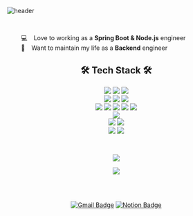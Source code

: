 ![header](https://capsule-render.vercel.app/api?type=soft&color=auto&height=150&section=header&text=Garden&fontSize=70&animation=twinkling)

<br>

<p>
  &ensp;&ensp;&ensp;&ensp; 💻 &ensp; Love to working as a <b>Spring Boot & Node.js</b> engineer <br>
  &ensp;&ensp;&ensp;&ensp; 🤔 &ensp; Want to maintain my life as a <b>Backend</b> engineer <br>
</p>

<h2 align="center"> 🛠 Tech Stack 🛠 </h2>

<p align="center">
  <img src="https://img.shields.io/badge/Java-000000?style=flat-square&logo=Java&logoColor=white"/>
  <img src="https://img.shields.io/badge/typescript-2478FF?style=flat-square&logo=Typescript&logoColor=white"/>
  <img src="https://img.shields.io/badge/python-4374D9?style=flat-square&logo=python&logoColor=white"/>
  <br>
  <img src="https://img.shields.io/badge/mongodb-22741C?style=flat-square&logo=mongodb&logoColor=white"/>
  <img src="https://img.shields.io/badge/mysql-29487d?style=flat-square&logo=mysql&logoColor=white"/>
  <img src="https://img.shields.io/badge/redis-a12228?style=flat-square&logo=redis&logoColor=white"/>
  <br>
  <img src="https://img.shields.io/badge/springboot-2F9D27?style=flat-square&logo=springboot&logoColor=white"/>
  <img src="https://img.shields.io/badge/Node.js-2F9D27?style=flat-square&logo=Node.js&logoColor=white"/>
  <img src="https://img.shields.io/badge/django-234200?style=flat-square&logo=django&logoColor=white"/>
  <img src="https://img.shields.io/badge/flask-000000?style=flat-square&logo=flask&logoColor=white"/>
  <img src="https://img.shields.io/badge/ApolloGraphQL-9c146c?style=flat-square&logo=apollo-graphql&logoColor=white"/>
  <br>
  <img src="https://img.shields.io/badge/AWS-FF5E00?style=flat-square&logo=AmazonAWS&logoColor=white"/>
  <br>
  <img src="https://img.shields.io/badge/docker-4374D9?style=flat-square&logo=docker&logoColor=white"/>
  <img src="https://img.shields.io/badge/kubernetes-2939cc?style=flat-square&logo=kubernetes&logoColor=white"/>
  <br>
  <img src="https://img.shields.io/badge/HTML-FF5E00?style=flat-square&logo=HTML5&logoColor=white"/>
  <img src="https://img.shields.io/badge/CSS-4374D9?style=flat-square&logo=CSS3&logoColor=white"/>
</p>

<br>

<p align="center">
  <a href="https://hits.seeyoufarm.com">
    <img src="https://hits.seeyoufarm.com/api/count/incr/badge.svg?url=https%3A%2F%2Fgithub.com%2Fga-den&count_bg=%2341B883&title_bg=%23CDC2C2&icon=github.svg&icon_color=%23E7E7E7&title=hits&edge_flat=false"/>
  </a>
</p>


<p align="center">
  <img src="https://github-readme-stats.vercel.app/api?username=gar-den&show_icons=true&theme=solarized-light">
</p>

<br><br>

<div align=center>

  [![Gmail Badge](https://img.shields.io/badge/Gmail-d14836?style=flat-square&logo=Gmail&logoColor=white&link=mailto:prepella3@gmail.com)](mailto:prepella3@gmail.com)
  [![Notion Badge](https://img.shields.io/badge/Notion-444444?style=flat-square&logo=notion&link=https://wirehaired-snapper-f57.notion.site/Garden-s-notion-b7b614e91e4a4a2886f440a954c12bc1)](https://wirehaired-snapper-f57.notion.site/Garden-s-notion-b7b614e91e4a4a2886f440a954c12bc1) 
  
</div>

